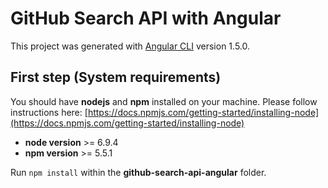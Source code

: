 # GitHub Search API with Angular

This project was generated with [Angular CLI](https://github.com/angular/angular-cli) version 1.5.0.

## First step (System requirements)

You should have **nodejs** and **npm** installed on your machine.
Please follow instructions here:
[https://docs.npmjs.com/getting-started/installing-node](https://docs.npmjs.com/getting-started/installing-node)
 - **node version** >= 6.9.4
 - **npm version** >= 5.5.1

Run `npm install` within the **github-search-api-angular** folder.

